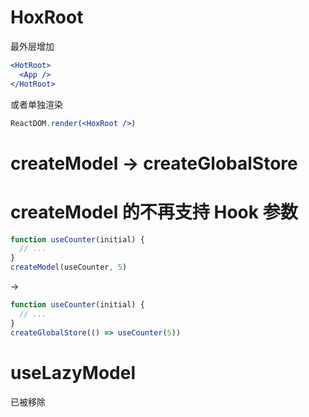 # HoxRoot

最外层增加

```jsx
<HotRoot>
  <App />
</HotRoot>
```

或者单独渲染

```jsx
ReactDOM.render(<HoxRoot />)
```

# createModel -> createGlobalStore

# createModel 的不再支持 Hook 参数

```js
function useCounter(initial) {
  // ...
}
createModel(useCounter, 5)
```

->

```js
function useCounter(initial) {
  // ...
}
createGlobalStore(() => useCounter(5))
```

# useLazyModel

已被移除
